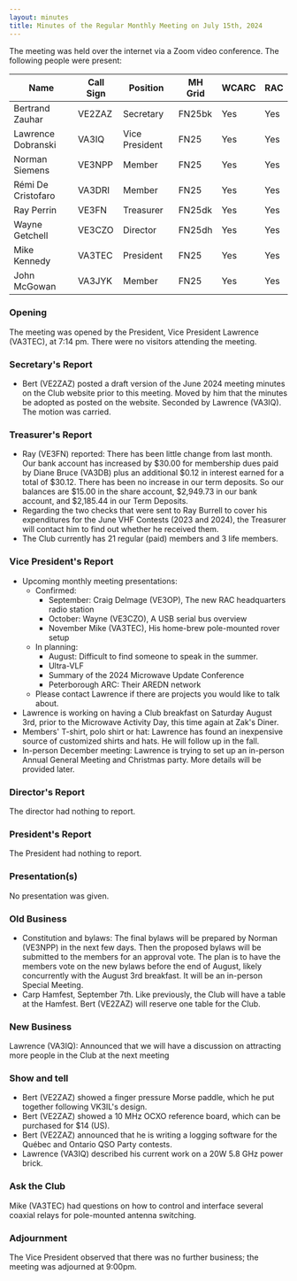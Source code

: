 ```yaml
---
layout: minutes
title: Minutes of the Regular Monthly Meeting on July 15th, 2024
---
```

The meeting was held over the internet via a Zoom video conference.
The following people were present:

| Name               | Call Sign | Position       | MH Grid | WCARC | RAC |
| ------------------ | --------- | -------------- | ------- | ----- | --- |
| Bertrand Zauhar    | VE2ZAZ    | Secretary      | FN25bk  | Yes   | Yes |
| Lawrence Dobranski | VA3IQ     | Vice President | FN25    | Yes   | Yes |
| Norman Siemens     | VE3NPP    | Member         | FN25    | Yes   | Yes |
| Rémi De Cristofaro | VA3DRI    | Member         | FN25    | Yes   | Yes |
| Ray Perrin         | VE3FN     | Treasurer      | FN25dk  | Yes   | Yes |
| Wayne Getchell     | VE3CZO    | Director       | FN25dh  | Yes   | Yes |
| Mike Kennedy       | VA3TEC    | President      | FN25    | Yes   | Yes |
| John McGowan       | VA3JYK    | Member         | FN25    | Yes   | Yes |

### Opening

The meeting was opened by the President, Vice President Lawrence (VA3TEC), at 7:14 pm.
There were no visitors attending the meeting.

### Secretary's Report

- Bert (VE2ZAZ) posted a draft version of the June 2024 meeting minutes on the Club website prior to this meeting. Moved by him that the minutes be adopted as posted on the website. Seconded by Lawrence (VA3IQ). The motion was carried.

### Treasurer's Report

- Ray (VE3FN) reported: There has been little change from last month. Our bank account has increased by $30.00 for membership dues paid by Diane Bruce (VA3DB) plus an additional $0.12 in interest earned for a total of $30.12.  There has been no increase in our term deposits.  So our balances are $15.00 in the share account, $2,949.73 in our bank account, and $2,185.44 in our Term Deposits.
- Regarding the two checks that were sent to Ray Burrell to cover his expenditures for the June VHF Contests (2023 and 2024), the Treasurer will contact him to find out whether he received them.
- The Club currently has 21 regular (paid) members and 3 life members.

### Vice President's Report

- Upcoming monthly meeting presentations:
   - Confirmed:
      - September: Craig Delmage (VE3OP), The new RAC headquarters radio station
      - October: Wayne (VE3CZO), A USB serial bus overview
      - November Mike (VA3TEC), His home-brew pole-mounted rover setup
   - In planning:
      - August: Difficult to find someone to speak in the summer.
      - Ultra-VLF
      - Summary of the 2024 Microwave Update Conference
      - Peterborough ARC: Their AREDN network
   - Please contact Lawrence if there are projects you would like to talk about.
- Lawrence is working on having a Club breakfast on Saturday August 3rd, prior to the Microwave Activity Day, this time again at Zak's Diner.
- Members' T-shirt, polo shirt or hat: Lawrence has found an inexpensive source of customized shirts and hats. He will follow up in the fall.
- In-person December meeting: Lawrence is trying to set up an in-person Annual General Meeting and Christmas party. More details will be provided later.

### Director's Report

The director had nothing to report.

### President's Report

The President had nothing to report.

### Presentation(s)

No presentation was given.

### Old Business

- Constitution and bylaws: The final bylaws will be prepared by Norman (VE3NPP) in the next few days. Then the proposed bylaws will be submitted to the members for an approval vote. The plan is to have the members vote on the new bylaws before the end of August, likely concurrently with the August 3rd breakfast. It will be an in-person Special Meeting.
- Carp Hamfest, September 7th. Like previously, the Club will have a table at the Hamfest. Bert (VE2ZAZ) will reserve one table for the Club.

### New Business

Lawrence (VA3IQ): Announced that we will have a discussion on attracting more people in the Club at the next meeting

### Show and tell

- Bert (VE2ZAZ) showed a finger pressure Morse paddle, which he put together following VK3IL's design.
- Bert (VE2ZAZ) showed a 10 MHz OCXO reference board, which can be purchased for $14 (US).
- Bert (VE2ZAZ) announced that he is writing a logging software for the Québec and Ontario QSO Party contests.
- Lawrence (VA3IQ) described his current work on a 20W 5.8 GHz power brick.

### Ask the Club

Mike (VA3TEC) had questions on how to control and interface several coaxial relays for pole-mounted antenna switching.

### Adjournment

The Vice President observed that there was no further business; the meeting was adjourned at 9:00pm.

